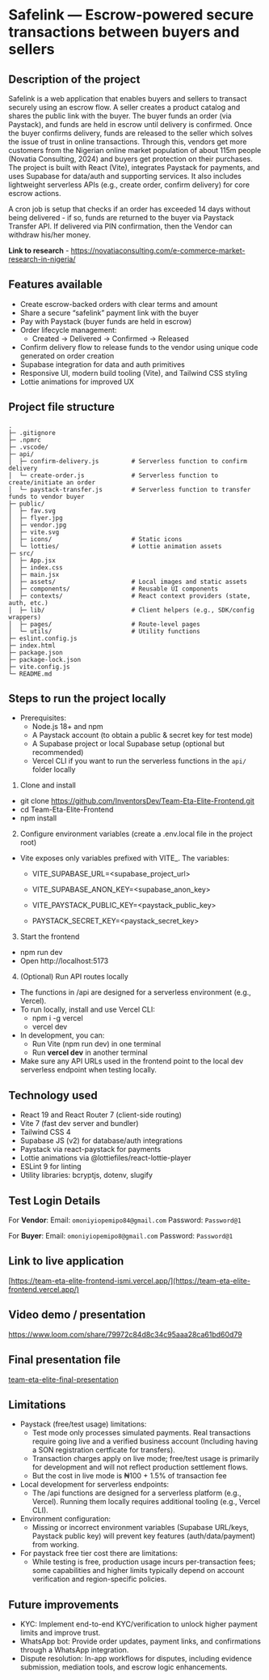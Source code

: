 # Safelink — Escrow-powered secure transactions between buyers and sellers

## Description of the project
Safelink is a web application that enables buyers and sellers to transact securely using an escrow flow. A seller creates a product catalog and shares the public link with the buyer. The buyer funds an order (via Paystack), and funds are held in escrow until delivery is confirmed. Once the buyer confirms delivery, funds are released to the seller which solves the issue of trust in online transactions. Through this, vendors get more customers from the Nigerian online market population of about 115m people (Novatia Consulting, 2024) and buyers get protection on their purchases. The project is built with React (Vite), integrates Paystack for payments, and uses Supabase for data/auth and supporting services. It also includes lightweight serverless APIs (e.g., create order, confirm delivery) for core escrow actions.

A cron job is setup that checks if an order has exceeded 14 days without being delivered - if so, funds are returned to the buyer via Paystack Transfer API. If delivered via PIN confirmation, then the Vendor can withdraw his/her money.

**Link to research** - https://novatiaconsulting.com/e-commerce-market-research-in-nigeria/
 
## Features available
- Create escrow-backed orders with clear terms and amount
- Share a secure “safelink” payment link with the buyer
- Pay with Paystack (buyer funds are held in escrow)
- Order lifecycle management:
  - Created → Delivered → Confirmed → Released
- Confirm delivery flow to release funds to the vendor using unique code generated on order creation
- Supabase integration for data and auth primitives
- Responsive UI, modern build tooling (Vite), and Tailwind CSS styling
- Lottie animations for improved UX

## Project file structure
```text
.
├─ .gitignore
├─ .npmrc
├─ .vscode/
├─ api/
│  ├─ confirm-delivery.js         # Serverless function to confirm delivery
│  └─ create-order.js             # Serverless function to create/initiate an order
│  └─ paystack-transfer.js        # Serverless function to transfer funds to vendor buyer
├─ public/
│  ├─ fav.svg
│  ├─ flyer.jpg
│  ├─ vendor.jpg
│  ├─ vite.svg
│  ├─ icons/                      # Static icons
│  └─ lotties/                    # Lottie animation assets
├─ src/
│  ├─ App.jsx
│  ├─ index.css
│  ├─ main.jsx
│  ├─ assets/                     # Local images and static assets
│  ├─ components/                 # Reusable UI components
│  ├─ contexts/                   # React context providers (state, auth, etc.)
│  ├─ lib/                        # Client helpers (e.g., SDK/config wrappers)
│  ├─ pages/                      # Route-level pages
│  └─ utils/                      # Utility functions
├─ eslint.config.js
├─ index.html
├─ package.json
├─ package-lock.json
├─ vite.config.js
└─ README.md
```

## Steps to run the project locally
- Prerequisites:
  - Node.js 18+ and npm
  - A Paystack account (to obtain a public & secret key for test mode)
  - A Supabase project or local Supabase setup (optional but recommended)
  - Vercel CLI if you want to run the serverless functions in the `api/` folder locally

1) Clone and install
- git clone https://github.com/InventorsDev/Team-Eta-Elite-Frontend.git
- cd Team-Eta-Elite-Frontend
- npm install

2) Configure environment variables (create a .env.local file in the project root)
- Vite exposes only variables prefixed with VITE_. The variables:
  - VITE_SUPABASE_URL=<supabase_project_url>
  - VITE_SUPABASE_ANON_KEY=<supabase_anon_key>
  - VITE_PAYSTACK_PUBLIC_KEY=<paystack_public_key>

  - PAYSTACK_SECRET_KEY=<paystack_secret_key>

3) Start the frontend
- npm run dev
- Open http://localhost:5173

4) (Optional) Run API routes locally
- The functions in /api are designed for a serverless environment (e.g., Vercel).
- To run locally, install and use Vercel CLI:
  - npm i -g vercel
  - vercel dev
- In development, you can:
  - Run Vite (npm run dev) in one terminal
  - Run **vercel dev** in another terminal
- Make sure any API URLs used in the frontend point to the local dev serverless endpoint when testing locally.

## Technology used
- React 19 and React Router 7 (client-side routing)
- Vite 7 (fast dev server and bundler)
- Tailwind CSS 4
- Supabase JS (v2) for database/auth integrations
- Paystack via react-paystack for payments
- Lottie animations via @lottiefiles/react-lottie-player
- ESLint 9 for linting
- Utility libraries: bcryptjs, dotenv, slugify

## Test Login Details
For **Vendor**: 
  Email: ```omoniyiopemipo84@gmail.com```
  Password: ```Password@1```
  
For **Buyer**: 
  Email: ```omoniyiopemipo8@gmail.com```
  Password: ```Password@1```

## Link to live application

[https://team-eta-elite-frontend-ismi.vercel.app/](https://team-eta-elite-frontend.vercel.app/)

## Video demo / presentation

https://www.loom.com/share/79972c84d8c34c95aaa28ca61bd60d79

## Final presentation file
[team-eta-elite-final-presentation](https://www.canva.com/design/DAGz0-dApSM/q1eHhIU8wqTPVTPA1kvupw/view?utm_content=DAGz0-dApSM&utm_campaign=designshare&utm_medium=link2&utm_source=uniquelinks&utlId=h6fca62d741#1)

## Limitations
- Paystack (free/test usage) limitations:
  - Test mode only processes simulated payments. Real transactions require going live and a verified business account (Including having a SON registration certficate for transfers).
  - Transaction charges apply on live mode; free/test usage is primarily for development and will not reflect production settlement flows.
  - But the cost in live mode is ₦100 + 1.5% of transaction fee
- Local development for serverless endpoints:
  - The /api functions are designed for a serverless platform (e.g., Vercel). Running them locally requires additional tooling (e.g., Vercel CLI).
- Environment configuration:
  - Missing or incorrect environment variables (Supabase URL/keys, Paystack public key) will prevent key features (auth/data/payment) from working.
- For paystack free tier cost there are limitations:
  - While testing is free, production usage incurs per-transaction fees; some capabilities and higher limits typically depend on account verification and region-specific policies.

## Future improvements
- KYC: Implement end-to-end KYC/verification to unlock higher payment limits and improve trust.
- WhatsApp bot: Provide order updates, payment links, and confirmations through a WhatsApp integration.
- Dispute resolution: In-app workflows for disputes, including evidence submission, mediation tools, and escrow logic enhancements.
